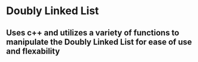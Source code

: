 # Doubly Linked List

## Uses c++ and utilizes a variety of functions to manipulate the Doubly Linked List for ease of use and flexability